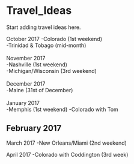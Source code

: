 # Travel_Ideas

Start adding travel ideas here.

October 2017
-Colorado (1st weekend) <br />
-Trinidad & Tobago (mid-month) <br />
 <br />
November 2017 <br />
-Nashville (1st weekend) <br />
-Michigan/Wisconsin (3rd weekend)  <br />
 <br />
December 2017 <br />
-Maine (31st of December) <br />
 <br />
January 2017 <br />
-Memphis (1st weekend)
-Colorado with Tom


February 2017
-

March 2017
-New Orleans/Miami (2nd weekend)

April 2017
-Colorado with Coddington (3rd week)
